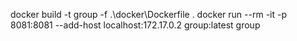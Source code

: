 docker build -t group -f .\docker\Dockerfile . 
docker run --rm -it -p 8081:8081 --add-host localhost:172.17.0.2 group:latest group